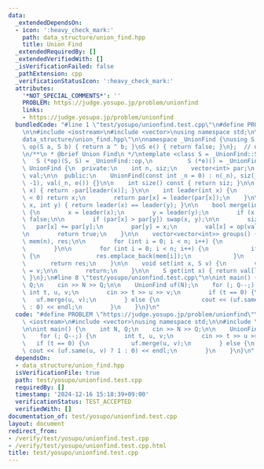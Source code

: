 ```yaml
---
data:
  _extendedDependsOn:
  - icon: ':heavy_check_mark:'
    path: data_structure/union_find.hpp
    title: Union Find
  _extendedRequiredBy: []
  _extendedVerifiedWith: []
  _isVerificationFailed: false
  _pathExtension: cpp
  _verificationStatusIcon: ':heavy_check_mark:'
  attributes:
    '*NOT_SPECIAL_COMMENTS*': ''
    PROBLEM: https://judge.yosupo.jp/problem/unionfind
    links:
    - https://judge.yosupo.jp/problem/unionfind
  bundledCode: "#line 1 \"test/yosupo/unionfind.test.cpp\"\n#define PROBLEM \"https://judge.yosupo.jp/problem/unionfind\"\
    \n\n#include <iostream>\n#include <vector>\nusing namespace std;\n\n#line 2 \"\
    data_structure/union_find.hpp\"\n\nnamespace _UnionFind {\nusing S = bool;\nS\
    \ op(S a, S b) { return a ^ b; }\nS e() { return false; }\n};  // namespace _UnionFind\n\
    \n/**\n * @brief Union Find\n */\ntemplate <class S = _UnionFind::S,\n       \
    \   S (*op)(S, S) = _UnionFind::op,\n          S (*e)() = _UnionFind::e>\nclass\
    \ UnionFind {\n  private:\n    int n, siz;\n    vector<int> par;\n    vector<S>\
    \ val;\n\n  public:\n    UnionFind(const int _n = 0) : n(_n), siz(_n), par(_n,\
    \ -1), val(_n, e()) {}\n\n    int size() const { return siz; }\n\n    int size(int\
    \ x) { return -par[leader(x)]; }\n\n    int leader(int x) {\n        if (par[x]\
    \ < 0) return x;\n        return par[x] = leader(par[x]);\n    }\n\n    bool same(int\
    \ x, int y) { return leader(x) == leader(y); }\n\n    bool merge(int x, int y)\
    \ {\n        x = leader(x);\n        y = leader(y);\n        if (x == y) return\
    \ false;\n\n        if (par[x] > par[y]) swap(x, y);\n\n        siz--;\n     \
    \   par[x] += par[y];\n        par[y] = x;\n        val[x] = op(val[x], val[y]);\n\
    \n        return true;\n    }\n\n    vector<vector<int>> groups() {\n        vector<vector<int>>\
    \ mem(n), res;\n\n        for (int i = 0; i < n; i++) {\n            mem[leader(i)].emplace_back(i);\n\
    \        }\n\n        for (int i = 0; i < n; i++) {\n            if (!mem[i].empty())\
    \ {\n                res.emplace_back(mem[i]);\n            }\n        }\n\n \
    \       return res;\n    }\n\n    void set(int x, S v) {\n        val[leader(x)]\
    \ = v;\n\n        return;\n    }\n\n    S get(int x) { return val[leader(x)];\
    \ }\n};\n#line 8 \"test/yosupo/unionfind.test.cpp\"\n\nint main() {\n    int N,\
    \ Q;\n    cin >> N >> Q;\n\n    UnionFind uf(N);\n    for (; Q--;) {\n       \
    \ int t, u, v;\n        cin >> t >> u >> v;\n        if (t == 0) {\n         \
    \   uf.merge(u, v);\n        } else {\n            cout << (uf.same(u, v) ? 1\
    \ : 0) << endl;\n        }\n    }\n}\n"
  code: "#define PROBLEM \"https://judge.yosupo.jp/problem/unionfind\"\n\n#include\
    \ <iostream>\n#include <vector>\nusing namespace std;\n\n#include \"../../data_structure/union_find.hpp\"\
    \n\nint main() {\n    int N, Q;\n    cin >> N >> Q;\n\n    UnionFind uf(N);\n\
    \    for (; Q--;) {\n        int t, u, v;\n        cin >> t >> u >> v;\n     \
    \   if (t == 0) {\n            uf.merge(u, v);\n        } else {\n           \
    \ cout << (uf.same(u, v) ? 1 : 0) << endl;\n        }\n    }\n}\n"
  dependsOn:
  - data_structure/union_find.hpp
  isVerificationFile: true
  path: test/yosupo/unionfind.test.cpp
  requiredBy: []
  timestamp: '2024-12-16 15:18:39+09:00'
  verificationStatus: TEST_ACCEPTED
  verifiedWith: []
documentation_of: test/yosupo/unionfind.test.cpp
layout: document
redirect_from:
- /verify/test/yosupo/unionfind.test.cpp
- /verify/test/yosupo/unionfind.test.cpp.html
title: test/yosupo/unionfind.test.cpp
---
```

